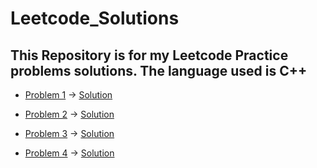 # Leetcode_Solutions
This Repository is for my Leetcode Practice problems solutions. The language used is C++
------------------------------------------------------------------------------------------------------------

* [Problem 1](https://leetcode.com/problems/build-array-from-permutation/description/) -> [Solution](https://leetcode.com/problems/build-array-from-permutation/solutions/3493492/easy-c-solution-in-4-lines/)

* [Problem 2](https://leetcode.com/problems/concatenation-of-array/) -> [Solution](https://leetcode.com/discuss/topic/3493504/easy-to-understand-c-solution/)

* [Problem 3](https://leetcode.com/problems/third-maximum-number/description/) -> [Solution](https://leetcode.com/problems/third-maximum-number/solutions/3497343/easy-c-solution-using-sort-method/)

* [Problem 4](https://leetcode.com/problems/left-and-right-sum-differences/description/) -> [Solution]()
